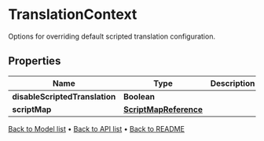 

# TranslationContext

Options for overriding default scripted translation configuration.

## Properties

| Name | Type | Description | Notes |
|------------ | ------------- | ------------- | -------------|
|**disableScriptedTranslation** | **Boolean** |  |  [optional] |
|**scriptMap** | [**ScriptMapReference**](ScriptMapReference.md) |  |  [optional] |



[Back to Model list](../README.md#documentation-for-models) &#8226; [Back to API list](../README.md#documentation-for-api-endpoints) &#8226; [Back to README](../README.md)


